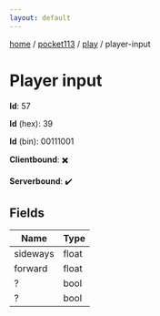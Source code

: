 ```yaml
---
layout: default
---
```


[home](/)  /  [pocket113](/protocol/pocket113)  /  [play](/protocol/pocket113/play)  /  player-input

# Player input

**Id**: 57

**Id** (hex): 39

**Id** (bin): 00111001

**Clientbound**: ✖️

**Serverbound**: ✔️

## Fields

Name | Type
---|---
sideways | float
forward | float
? | bool
? | bool

